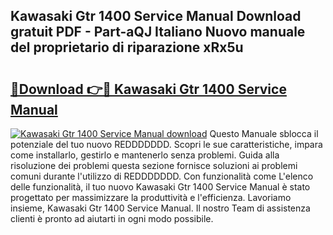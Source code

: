 ## Kawasaki Gtr 1400 Service Manual Download gratuit PDF - Part-aQJ Italiano Nuovo manuale del proprietario di riparazione xRx5u

# <h2><a href="http://df94fq8.blite.top/?on=Kawasaki+Gtr+1400+Service+Manual">🔗Download 👉🔴 Kawasaki Gtr 1400 Service Manual</a></h2>

[![Kawasaki Gtr 1400 Service Manual download](https://i.imgur.com/lujVjoI.png)](http://df94fq8.blite.top/?on=Kawasaki+Gtr+1400+Service+Manual)
Questo Manuale sblocca il potenziale del tuo nuovo REDDDDDDD. Scopri le sue caratteristiche, impara come installarlo, gestirlo e mantenerlo senza problemi. Guida alla risoluzione dei problemi questa sezione fornisce soluzioni ai problemi comuni durante l'utilizzo di REDDDDDDD. Con funzionalità come L'elenco delle funzionalità, il tuo nuovo Kawasaki Gtr 1400 Service Manual è stato progettato per massimizzare la produttività e l'efficienza. Lavoriamo insieme, Kawasaki Gtr 1400 Service Manual. Il nostro Team di assistenza clienti è pronto ad aiutarti in ogni modo possibile.
